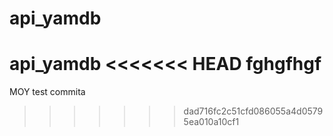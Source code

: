 # api_yamdb
api_yamdb
<<<<<<< HEAD
fghgfhgf
=======
MOY test commita
>>>>>>> dad716fc2c51cfd086055a4d05795ea010a10cf1
